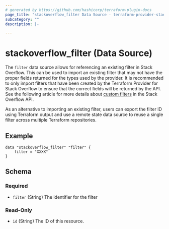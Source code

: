 ```yaml
---
# generated by https://github.com/hashicorp/terraform-plugin-docs
page_title: "stackoverflow_filter Data Source - terraform-provider-stackoverflow"
subcategory: ""
description: |-

---
```


# stackoverflow_filter (Data Source)

The `filter` data source allows for referencing an existing filter in Stack Overflow. This can be used to import an existing filter that
may not have the proper fields returned for the types used by the provider. It is recommended to only import filters that have been created
by the Terraform Provider for Stack Overflow to ensure that the correct fields will be returned by the API.  See the following article for
more details about [custom filters](https://api.stackexchange.com/docs/filters) in the Stack Overflow API.

As an alternative to importing an existing filter, users can export the filter ID using Terraform output and use a remote state data source
to reuse a single filter across multiple Terraform repositories.

## Example
```
data "stackoverflow_filter" "filter" {
    filter = "XXXX"
}
```

<!-- schema generated by tfplugindocs -->
## Schema

### Required

- `filter` (String) The identifier for the filter

### Read-Only

- `id` (String) The ID of this resource.



